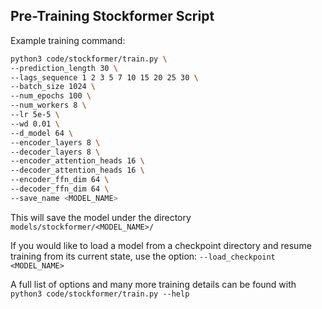 ## Pre-Training Stockformer Script
Example training command:

```bash
python3 code/stockformer/train.py \
--prediction_length 30 \
--lags_sequence 1 2 3 5 7 10 15 20 25 30 \
--batch_size 1024 \
--num_epochs 100 \
--num_workers 8 \
--lr 5e-5 \
--wd 0.01 \
--d_model 64 \
--encoder_layers 8 \
--decoder_layers 8 \
--encoder_attention_heads 16 \
--decoder_attention_heads 16 \
--encoder_ffn_dim 64 \
--decoder_ffn_dim 64 \
--save_name <MODEL_NAME>
```

This will save the model under the directory `models/stockformer/<MODEL_NAME>/`

If you would like to load a model from a checkpoint directory and resume training from its current state, use the option: `--load_checkpoint <MODEL_NAME>`

A full list of options and many more training details can be found with `python3 code/stockformer/train.py --help`
